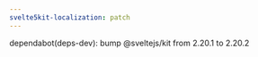 ```yaml
---
svelte5kit-localization: patch
---
```


dependabot(deps-dev): bump @sveltejs/kit from 2.20.1 to 2.20.2
